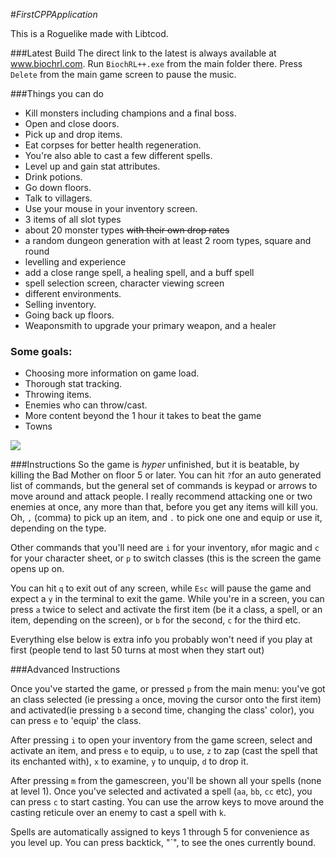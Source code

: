 #_FirstCPPApplication_

This is a Roguelike made with Libtcod.

###Latest Build
 The direct link to the latest is always available at www.biochrl.com.  Run `BiochRL++.exe` from the main folder there. Press `Delete` from the main game screen to pause the music.
 
###Things you can do

* Kill monsters including champions and a final boss.
* Open and close doors.
* Pick up and drop items.
* Eat corpses for better health regeneration.
* You're also able to cast a few different spells.
* Level up and gain stat attributes.
* Drink potions.
* Go down floors.
* Talk to villagers.
* Use your mouse in your inventory screen.
* 3 items of all slot types
* about 20 monster types ~~with their own drop rates~~
* a random dungeon generation with at least 2 room types, square and round
* levelling and experience
* add a close range spell, a healing spell, and a buff spell
* spell selection screen, character viewing screen
* different environments.
* Selling inventory.
* Going back up floors.
* Weaponsmith to upgrade your primary weapon, and a healer

### Some goals:

* Choosing more information on game load.
* Thorough stat tracking.
* Throwing items.
* Enemies who can throw/cast.
* More content beyond the 1 hour it takes to beat the game
* Towns


![](https://raw.github.com/tankorsmash/FirstCPPApplication/master/screenshots/Screenshot_18Jun2014.png)



###Instructions
So the game is *hyper* unfinished, but it is beatable, by killing the Bad Mother on floor 5 or later. You can hit `?`for an auto generated list of commands, but the general set of commands is keypad or arrows to move around and attack people. I really recommend attacking one or two enemies at once, any more than that, before you get any items will kill you. Oh, `,` (comma) to pick up an item, and `.` to pick one one and equip or use it, depending on the type.

Other commands that you'll need are `i` for your inventory, `m`for magic and `c` for your character sheet, or `p` to switch classes (this is the screen the game opens up on.

You can hit `q` to exit out of any screen, while `Esc` will pause the game and expect a `y` in the terminal to exit the game. While you're in a screen, you can press `a` twice to select and activate the first item (be it a class, a spell, or an item, depending on the screen), or `b` for the second, `c` for the third etc. 

Everything else below is extra info you probably won't need if you play at first (people tend to last 50 turns at most when they start out)

###Advanced Instructions

Once you've started the game, or pressed `p` from the main menu: you've got an class selected (ie pressing `a` once, moving the cursor onto the first item) and activated(ie pressing `b` a second time, changing the class' color), you can press `e` to 'equip' the class.

After pressing `i` to open your inventory from the game screen, select and activate an item, and press `e` to equip, `u` to use, `z` to zap (cast the spell that its enchanted with), `x` to examine, `y` to unquip, `d` to drop it.

After pressing `m` from the gamescreen, you'll be shown all your spells (none at level 1). Once you've selected and activated a spell (`aa`, `bb`, `cc` etc), you can press `c` to start casting. You can use the arrow keys to move around the casting reticule over an enemy to cast a spell with `k`.

Spells are automatically assigned to keys 1 through 5 for convenience as you level up. You can press backtick, "\`", to see the ones currently bound.
